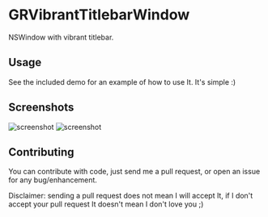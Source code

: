 # GRVibrantTitlebarWindow

NSWindow with vibrant titlebar.

## Usage

See the included demo for an example of how to use It. It's simple :)

## Screenshots

![screenshot](https://raw.github.com/insidegui/GRVibrantTitlebarWindow/master/screenshots/vibrantTitlebarWindowDark.png)
![screenshot](https://raw.github.com/insidegui/GRVibrantTitlebarWindow/master/screenshots/vibrantTitlebarWindowLight.png)

## Contributing

You can contribute with code, just send me a pull request, or open an issue for any bug/enhancement.

Disclaimer: sending a pull request does not mean I will accept It, if I don't accept your pull request It doesn't mean I don't love you ;)